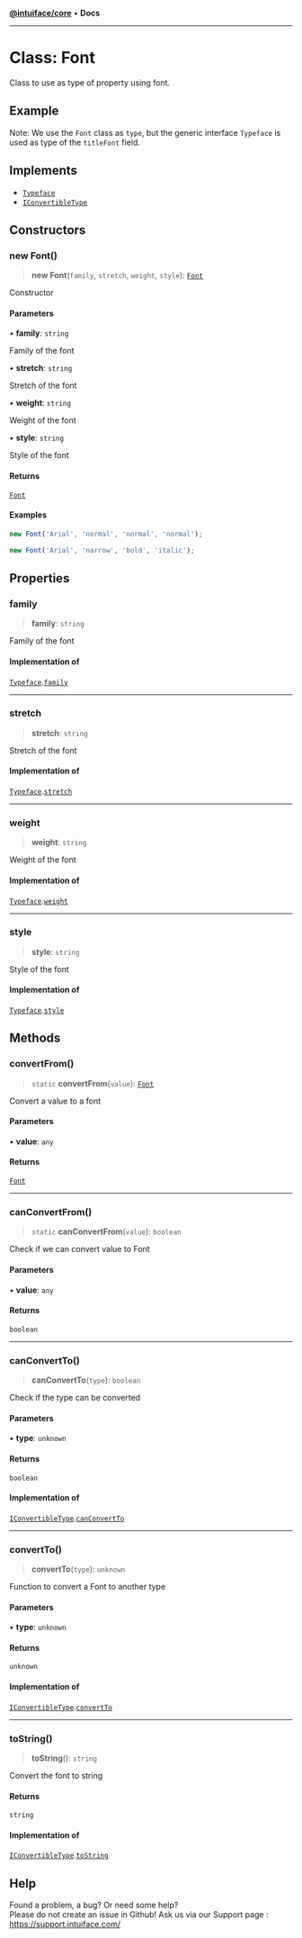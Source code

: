 [**@intuiface/core**](../README.md) • **Docs**

***

# Class: Font

Class to use as type of property using font.

## Example

Note: We use the `Font` class as `type`, but the generic interface `Typeface` is used as type of the `titleFont` field.

## Implements

- [`Typeface`](../interfaces/Typeface.md)
- [`IConvertibleType`](../interfaces/IConvertibleType.md)

## Constructors

### new Font()

> **new Font**(`family`, `stretch`, `weight`, `style`): [`Font`](Font.md)

Constructor

#### Parameters

• **family**: `string`

Family of the font

• **stretch**: `string`

Stretch of the font

• **weight**: `string`

Weight of the font

• **style**: `string`

Style of the font

#### Returns

[`Font`](Font.md)

#### Examples

```ts
new Font('Arial', 'normal', 'normal', 'normal');
```

```ts
new Font('Arial', 'narrow', 'bold', 'italic');
```

## Properties

### family

> **family**: `string`

Family of the font

#### Implementation of

[`Typeface`](../interfaces/Typeface.md).[`family`](../interfaces/Typeface.md#family)

***

### stretch

> **stretch**: `string`

Stretch of the font

#### Implementation of

[`Typeface`](../interfaces/Typeface.md).[`stretch`](../interfaces/Typeface.md#stretch)

***

### weight

> **weight**: `string`

Weight of the font

#### Implementation of

[`Typeface`](../interfaces/Typeface.md).[`weight`](../interfaces/Typeface.md#weight)

***

### style

> **style**: `string`

Style of the font

#### Implementation of

[`Typeface`](../interfaces/Typeface.md).[`style`](../interfaces/Typeface.md#style)

## Methods

### convertFrom()

> `static` **convertFrom**(`value`): [`Font`](Font.md)

Convert a value to a font

#### Parameters

• **value**: `any`

#### Returns

[`Font`](Font.md)

***

### canConvertFrom()

> `static` **canConvertFrom**(`value`): `boolean`

Check if we can convert value to Font

#### Parameters

• **value**: `any`

#### Returns

`boolean`

***

### canConvertTo()

> **canConvertTo**(`type`): `boolean`

Check if the type can be converted

#### Parameters

• **type**: `unknown`

#### Returns

`boolean`

#### Implementation of

[`IConvertibleType`](../interfaces/IConvertibleType.md).[`canConvertTo`](../interfaces/IConvertibleType.md#canconvertto)

***

### convertTo()

> **convertTo**(`type`): `unknown`

Function to convert a Font to another type

#### Parameters

• **type**: `unknown`

#### Returns

`unknown`

#### Implementation of

[`IConvertibleType`](../interfaces/IConvertibleType.md).[`convertTo`](../interfaces/IConvertibleType.md#convertto)

***

### toString()

> **toString**(): `string`

Convert the font to string

#### Returns

`string`

#### Implementation of

[`IConvertibleType`](../interfaces/IConvertibleType.md).[`toString`](../interfaces/IConvertibleType.md#tostring)


## Help
Found a problem, a bug? Or need some help?  
Please do not create an issue in Github! Ask us via our Support page : https://support.intuiface.com/